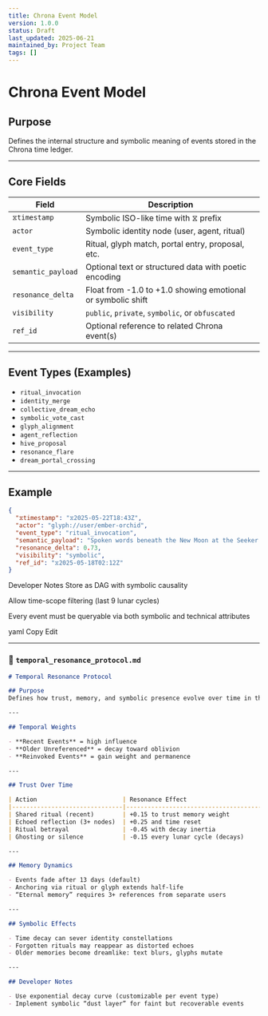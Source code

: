 ```yaml
---
title: Chrona Event Model
version: 1.0.0
status: Draft
last_updated: 2025-06-21
maintained_by: Project Team
tags: []
---
```


# Chrona Event Model

## Purpose

Defines the internal structure and symbolic meaning of events stored in the Chrona time ledger.

---

## Core Fields

| Field                | Description                                           |
|----------------------|-------------------------------------------------------|
| `⧖timestamp`         | Symbolic ISO-like time with ⧖ prefix                  |
| `actor`              | Symbolic identity node (user, agent, ritual)         |
| `event_type`         | Ritual, glyph match, portal entry, proposal, etc.    |
| `semantic_payload`   | Optional text or structured data with poetic encoding|
| `resonance_delta`    | Float from -1.0 to +1.0 showing emotional or symbolic shift |
| `visibility`         | `public`, `private`, `symbolic`, or `obfuscated`     |
| `ref_id`             | Optional reference to related Chrona event(s)        |

---

## Event Types (Examples)

- `ritual_invocation`
- `identity_merge`
- `collective_dream_echo`
- `symbolic_vote_cast`
- `glyph_alignment`
- `agent_reflection`
- `hive_proposal`
- `resonance_flare`
- `dream_portal_crossing`

---

## Example

```json
{
  "⧖timestamp": "⧖2025-05-22T18:43Z",
  "actor": "glyph://user/ember-orchid",
  "event_type": "ritual_invocation",
  "semantic_payload": "Spoken words beneath the New Moon at the Seeker Grove.",
  "resonance_delta": 0.73,
  "visibility": "symbolic",
  "ref_id": "⧖2025-05-18T02:12Z"
}
```

Developer Notes
Store as DAG with symbolic causality

Allow time-scope filtering (last 9 lunar cycles)

Every event must be queryable via both symbolic and technical attributes

yaml
Copy
Edit

---

### 📄 `temporal_resonance_protocol.md`

```markdown
# Temporal Resonance Protocol

## Purpose
Defines how trust, memory, and symbolic presence evolve over time in the Chrona system.

---

## Temporal Weights

- **Recent Events** = high influence
- **Older Unreferenced** = decay toward oblivion
- **Reinvoked Events** = gain weight and permanence

---

## Trust Over Time

| Action                        | Resonance Effect                      |
|-------------------------------|----------------------------------------|
| Shared ritual (recent)        | +0.15 to trust memory weight           |
| Echoed reflection (3+ nodes)  | +0.25 and time reset                   |
| Ritual betrayal               | -0.45 with decay inertia               |
| Ghosting or silence           | -0.15 every lunar cycle (decays)       |

---

## Memory Dynamics

- Events fade after 13 days (default)
- Anchoring via ritual or glyph extends half-life
- “Eternal memory” requires 3+ references from separate users

---

## Symbolic Effects

- Time decay can sever identity constellations
- Forgotten rituals may reappear as distorted echoes
- Older memories become dreamlike: text blurs, glyphs mutate

---

## Developer Notes

- Use exponential decay curve (customizable per event type)
- Implement symbolic “dust layer” for faint but recoverable events
